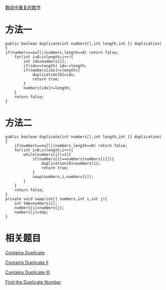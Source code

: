 [数组中重复的数字](https://www.nowcoder.com/practice/623a5ac0ea5b4e5f95552655361ae0a8?tpId=13&tqId=11203&tPage=1&rp=1&ru=/ta/coding-interviews&qru=/ta/coding-interviews/question-ranking) 

# 方法一 

    public boolean duplicate(int numbers[],int length,int [] duplication) {
    if(numbers==null||numbers.length==0) return false;
        for(int i=0;i<length;i++){
            int idx=numbers[i];
            if(idx>=length) idx-=length;
            if(numbers[idx]>=length){
                duplication[0]=idx;
                return true;
            }
            numbers[idx]+=length;
        }
        return false;
    }


# 方法二

    public boolean duplicate(int numbers[],int length,int [] duplication) {
        if(numbers==null||numbers.length==0) return false;
        for(int i=0;i<length;i++){
            while(numbers[i]!=i){
                if(numbers[i]==numbers[numbers[i]]){
                    duplication[0]=numbers[i];
                    return true;
                }
                swap(numbers,i,numbers[i]);
            }
        }
        return false;
    }
    private void swap(int[] numbers,int i,int j){
        int tmp=numbers[i];
        numbers[i]=numbers[j];
        numbers[j]=tmp;
    }

# 相关题目

[Contains Duplicate](https://leetcode.com/problems/contains-duplicate/)

[Contains Duplicate II](https://leetcode.com/problems/contains-duplicate-ii/)

[Contains Duplicate III](https://leetcode.com/problems/contains-duplicate-iii/)

[Find the Duplicate Number](https://leetcode.com/problems/find-the-duplicate-number/)